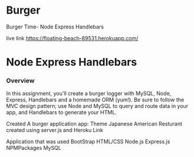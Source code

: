 # Burger
Burger Time- Node Express Handlebars

live link https://floating-beach-89531.herokuapp.com/


# Node Express Handlebars

### Overview

In this assignment, you'll create a burger logger with MySQL, Node, Express, Handlebars and a homemade ORM (yum!). Be sure to follow the MVC design pattern; use Node and MySQL to query and route data in your app, and Handlebars to generate your HTML.

Created 
A burger application app: Theme Japanese American Resturant 
created using server.js and Heroku Link 

Application that was used 
BootStrap 
HTML/CSS 
Node.js 
Express.js
NPMPackages 
MySQL

